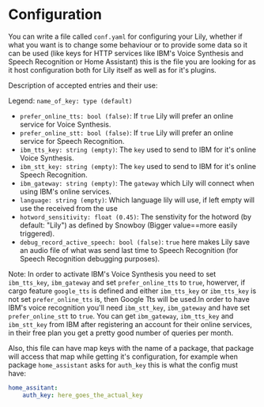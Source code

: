 # Configuration

You can write a file called `conf.yaml` for configuring your Lily, whether if what
you want is to change some behaviour or to provide some data so it can be used
(like keys for HTTP services like IBM's Voice Synthesis and Speech Recognition 
or Home Assistant) this is the file you are looking for as it host configuration
both for Lily itself as well as for it's plugins.

Description of accepted entries and their use:

Legend:  `name_of_key: type (default)`

- `prefer_online_tts: bool (false)`: If `true` Lily will prefer an online service for Voice Synthesis.
- `prefer_online_stt: bool (false)`: If `true` Lily will prefer an online service for Speech Recognition.
- `ibm_tts_key: string (empty)`: The `key` used to send to IBM for it's online Voice Synthesis.
- `ibm_stt_key: string (empty)`: The `key` used to send to IBM for it's online Speech Recognition.
- `ibm_gateway: string (empty)`: The `gateway` which Lily will connect when using IBM's online services.
- `language: string (empty)`: Which language lily will use, if left empty will use the received from the use
- `hotword_sensitivity: float (0.45)`: The senstivity for the hotword (by default: "Lily") as defined by Snowboy (Bigger value==more easily triggered).
- `debug_record_active_speech: bool (false)`: `true` here makes Lily save an audio file of what was send last time to Speech Recognition (for Speech Recognition debugging purposes).

Note: In order to activate IBM's Voice Synthesis you need to set `ibm_tts_key`,
`ibm_gateway` and set `prefer_online_tts` to `true`, howerver, if cargo feature 
`google_tts` is defined and either `ibm_tts_key` or `ibm_tts_key` is not set 
`prefer_online_tts` is, then Google Tts will be used.In order to have IBM's voice
recognition you'll need `ibm_stt_key`, `ibm_gateway` and have set 
`prefer_online_stt` to `true`. You can get `ibm_gateway`, `ibm_tts_key` and
`ibm_stt_key` from IBM after registering an account for their online services,
in their free plan you get a pretty good number of queries per month.

Also, this file can have map keys with the name of a package, that package will
access that map while getting it's configuration, for example when package `home_assistant`
asks for `auth_key` this is what the config must have:

```yaml
home_assitant:
    auth_key: here_goes_the_actual_key
```

